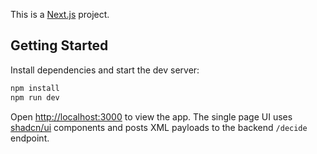 This is a [Next.js](https://nextjs.org) project.

## Getting Started

Install dependencies and start the dev server:

```bash
npm install
npm run dev
```

Open [http://localhost:3000](http://localhost:3000) to view the app. The single page UI uses [shadcn/ui](https://ui.shadcn.com) components and posts XML payloads to the backend `/decide` endpoint.
